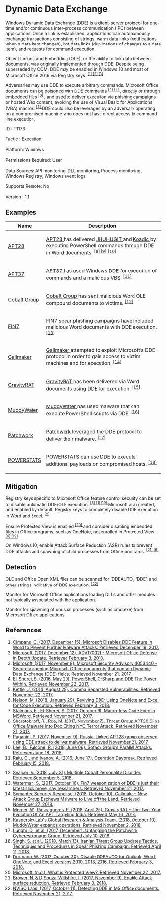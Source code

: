 <div class="container-fluid">
 <h1>
  Dynamic Data Exchange
 </h1>
 <div class="row">
  <div class="col-md-8 description-body">
   <p>
    Windows Dynamic Data Exchange (DDE) is a client-server protocol for one-time and/or continuous inter-process communication (IPC) between applications. Once a link is established, applications can autonomously exchange transactions consisting of strings, warm data links (notifications when a data item changes), hot data links (duplications of changes to a data item), and requests for command execution.
   </p>
   <p>
    Object Linking and Embedding (OLE), or the ability to link data between documents, was originally implemented through DDE. Despite being superseded by COM, DDE may be enabled in Windows 10 and most of Microsoft Office 2016 via Registry keys.
    <span class="scite-citeref-number" data-reference="BleepingComputer DDE Disabled in Word Dec 2017" id="scite-ref-1-a">
     <sup>
      <a aria-describedby="qtip-0" data-hasqtip="0" href="https://www.bleepingcomputer.com/news/microsoft/microsoft-disables-dde-feature-in-word-to-prevent-further-malware-attacks/" target="_blank">
       [1]
      </a>
     </sup>
    </span>
    <span class="scite-citeref-number" data-reference="Microsoft ADV170021 Dec 2017" id="scite-ref-2-a">
     <sup>
      <a aria-describedby="qtip-1" data-hasqtip="1" href="https://portal.msrc.microsoft.com/security-guidance/advisory/ADV170021" target="_blank">
       [2]
      </a>
     </sup>
    </span>
    <span class="scite-citeref-number" data-reference="Microsoft DDE Advisory Nov 2017" id="scite-ref-3-a">
     <sup>
      <a aria-describedby="qtip-2" data-hasqtip="2" href="https://technet.microsoft.com/library/security/4053440" target="_blank">
       [3]
      </a>
     </sup>
    </span>
   </p>
   <p>
    Adversaries may use DDE to execute arbitrary commands. Microsoft Office documents can be poisoned with DDE commands
    <span class="scite-citeref-number" data-reference="SensePost PS DDE May 2016" id="scite-ref-4-a">
     <sup>
      <a aria-describedby="qtip-3" data-hasqtip="3" href="https://sensepost.com/blog/2016/powershell-c-sharp-and-dde-the-power-within/" target="_blank">
       [4]
      </a>
     </sup>
    </span>
    <span class="scite-citeref-number" data-reference="Kettle CSV DDE Aug 2014" id="scite-ref-5-a">
     <sup>
      <a aria-describedby="qtip-4" data-hasqtip="4" href="https://www.contextis.com/blog/comma-separated-vulnerabilities" target="_blank">
       [5]
      </a>
     </sup>
    </span>
    , directly or through embedded files
    <span class="scite-citeref-number" data-reference="Enigma Reviving DDE Jan 2018" id="scite-ref-6-a">
     <sup>
      <a aria-describedby="qtip-5" data-hasqtip="5" href="https://posts.specterops.io/reviving-dde-using-onenote-and-excel-for-code-execution-d7226864caee" target="_blank">
       [6]
      </a>
     </sup>
    </span>
    , and used to deliver execution via phishing campaigns or hosted Web content, avoiding the use of Visual Basic for Applications (VBA) macros.
    <span class="scite-citeref-number" data-reference="SensePost MacroLess DDE Oct 2017" id="scite-ref-7-a">
     <sup>
      <a aria-describedby="qtip-6" data-hasqtip="6" href="https://sensepost.com/blog/2017/macro-less-code-exec-in-msword/" target="_blank">
       [7]
      </a>
     </sup>
    </span>
    DDE could also be leveraged by an adversary operating on a compromised machine who does not have direct access to command line execution.
   </p>
  </div>
  <div class="col-md-4">
   <div class="card">
    <div class="card-body">
     <div class="card-data">
      <span class="h5 card-title">
       ID
      </span>
      : T1173
      <br/>
      <br/>
     </div>
     <div class="card-data">
      <span class="h5 card-title">
      </span>
     </div>
     <div class="card-data">
      <span class="h5 card-title">
       Tactic
      </span>
      : Execution
      <br/>
      <br/>
     </div>
     <div class="card-data">
      <span class="h5 card-title">
       Platform:
      </span>
      Windows
      <br/>
      <br/>
     </div>
     <div class="card-data">
      <span class="h5 card-title">
      </span>
     </div>
     <div class="card-data">
      <span class="h5 card-title">
       Permissions Required:
      </span>
      User
      <br/>
      <br/>
     </div>
     <div class="card-data">
      <span class="h5 card-title">
      </span>
     </div>
     <div class="card-data">
      <span class="h5 card-title">
       Data Sources:
      </span>
      API monitoring, DLL monitoring, Process monitoring, Windows Registry, Windows event logs
      <br/>
      <br/>
     </div>
     <div class="card-data">
      <span class="h5 card-title">
       Supports Remote:
      </span>
      No
      <br/>
      <br/>
     </div>
     <div class="card-data">
      <span class="h5 card-title">
      </span>
     </div>
     <div class="card-data">
      <span class="h5 card-title">
      </span>
     </div>
     <div class="card-data">
      <span class="h5 card-title">
      </span>
     </div>
     <div class="card-data">
      <span class="h5 card-title">
      </span>
     </div>
     <div class="card-data">
      <span class="h5 card-title">
      </span>
     </div>
     <div class="card-data">
      <span class="h5 card-title">
      </span>
     </div>
     <div class="card-data">
      <span class="h5 card-title">
       Version
      </span>
      : 1.1
     </div>
    </div>
   </div>
  </div>
 </div>
 <h2 class="pt-3" id="examples">
  Examples
 </h2>
 <table class="table table-bordered table-light mt-2">
  <thead>
   <tr>
    <th scope="col">
     Name
    </th>
    <th scope="col">
     Description
    </th>
   </tr>
  </thead>
  <tbody class="bg-white">
   <tr>
    <td>
     <a href="https://attack.mitre.org/groups/G0007">
      APT28
     </a>
    </td>
    <td>
     <p>
      <a href="https://attack.mitre.org/groups/G0007">
       APT28
      </a>
      has delivered
      <a href="https://attack.mitre.org/software/S0044">
       JHUHUGIT
      </a>
      and
      <a href="https://attack.mitre.org/software/S0250">
       Koadic
      </a>
      by executing PowerShell commands through DDE in Word documents.
      <span class="scite-citeref-number" data-reference="McAfee APT28 DDE1 Nov 2017" id="scite-ref-8-a" onclick="scrollToRef('scite-8')">
       <sup>
        <a aria-describedby="qtip-7" data-hasqtip="7" href="https://securingtomorrow.mcafee.com/mcafee-labs/apt28-threat-group-adopts-dde-technique-nyc-attack-theme-in-latest-campaign/" target="_blank">
         [8]
        </a>
       </sup>
      </span>
      <span class="scite-citeref-number" data-reference="McAfee APT28 DDE2 Nov 2017" id="scite-ref-9-a" onclick="scrollToRef('scite-9')">
       <sup>
        <a aria-describedby="qtip-8" data-hasqtip="8" href="http://securityaffairs.co/wordpress/65318/hacking/dde-attack-apt28.html" target="_blank">
         [9]
        </a>
       </sup>
      </span>
      <span class="scite-citeref-number" data-reference="Palo Alto Sofacy 06-2018" id="scite-ref-10-a" onclick="scrollToRef('scite-10')">
       <sup>
        <a aria-describedby="qtip-9" data-hasqtip="9" href="https://researchcenter.paloaltonetworks.com/2018/06/unit42-sofacy-groups-parallel-attacks/" target="_blank">
         [10]
        </a>
       </sup>
      </span>
     </p>
    </td>
   </tr>
   <tr>
    <td>
     <a href="https://attack.mitre.org/groups/G0067">
      APT37
     </a>
    </td>
    <td>
     <p>
      <a href="https://attack.mitre.org/groups/G0067">
       APT37
      </a>
      has used Windows DDE for execution of commands and a malicious VBS.
      <span class="scite-citeref-number" data-reference="Securelist ScarCruft Jun 2016" id="scite-ref-11-a" onclick="scrollToRef('scite-11')">
       <sup>
        <a aria-describedby="qtip-10" data-hasqtip="10" href="https://securelist.com/operation-daybreak/75100/" target="_blank">
         [11]
        </a>
       </sup>
      </span>
     </p>
    </td>
   </tr>
   <tr>
    <td>
     <a href="https://attack.mitre.org/groups/G0080">
      Cobalt Group
     </a>
    </td>
    <td>
     <p>
      <a href="https://attack.mitre.org/groups/G0080">
       Cobalt Group
      </a>
      has sent malicious Word OLE compound documents to victims.
      <span class="scite-citeref-number" data-reference="Talos Cobalt Group July 2018" id="scite-ref-12-a" onclick="scrollToRef('scite-12')">
       <sup>
        <a aria-describedby="qtip-11" data-hasqtip="11" href="https://blog.talosintelligence.com/2018/07/multiple-cobalt-personality-disorder.html" target="_blank">
         [12]
        </a>
       </sup>
      </span>
     </p>
    </td>
   </tr>
   <tr>
    <td>
     <a href="https://attack.mitre.org/groups/G0046">
      FIN7
     </a>
    </td>
    <td>
     <p>
      <a href="https://attack.mitre.org/groups/G0046">
       FIN7
      </a>
      spear phishing campaigns have included malicious Word documents with DDE execution.
      <span class="scite-citeref-number" data-reference="CyberScoop FIN7 Oct 2017" id="scite-ref-13-a" onclick="scrollToRef('scite-13')">
       <sup>
        <a aria-describedby="qtip-12" data-hasqtip="12" href="https://www.cyberscoop.com/fin7-dde-morphisec-fileless-malware/" target="_blank">
         [13]
        </a>
       </sup>
      </span>
     </p>
    </td>
   </tr>
   <tr>
    <td>
     <a href="https://attack.mitre.org/groups/G0084">
      Gallmaker
     </a>
    </td>
    <td>
     <p>
      <a href="https://attack.mitre.org/groups/G0084">
       Gallmaker
      </a>
      attempted to exploit Microsoft’s DDE protocol in order to gain access to victim machines and for execution.
      <span class="scite-citeref-number" data-reference="Symantec Gallmaker Oct 2018" id="scite-ref-14-a" onclick="scrollToRef('scite-14')">
       <sup>
        <a aria-describedby="qtip-13" data-hasqtip="13" href="https://www.symantec.com/blogs/threat-intelligence/gallmaker-attack-group" target="_blank">
         [14]
        </a>
       </sup>
      </span>
     </p>
    </td>
   </tr>
   <tr>
    <td>
     <a href="https://attack.mitre.org/software/S0237">
      GravityRAT
     </a>
    </td>
    <td>
     <p>
      <a href="https://attack.mitre.org/software/S0237">
       GravityRAT
      </a>
      has been delivered via Word documents using DDE for execution.
      <span class="scite-citeref-number" data-reference="Talos GravityRAT" id="scite-ref-15-a" onclick="scrollToRef('scite-15')">
       <sup>
        <a aria-describedby="qtip-14" data-hasqtip="14" href="https://blog.talosintelligence.com/2018/04/gravityrat-two-year-evolution-of-apt.html" target="_blank">
         [15]
        </a>
       </sup>
      </span>
     </p>
    </td>
   </tr>
   <tr>
    <td>
     <a href="https://attack.mitre.org/groups/G0069">
      MuddyWater
     </a>
    </td>
    <td>
     <p>
      <a href="https://attack.mitre.org/groups/G0069">
       MuddyWater
      </a>
      has used malware that can execute PowerShell scripts via DDE.
      <span class="scite-citeref-number" data-reference="Securelist MuddyWater Oct 2018" id="scite-ref-16-a" onclick="scrollToRef('scite-16')">
       <sup>
        <a aria-describedby="qtip-15" data-hasqtip="15" href="https://securelist.com/muddywater/88059/" target="_blank">
         [16]
        </a>
       </sup>
      </span>
     </p>
    </td>
   </tr>
   <tr>
    <td>
     <a href="https://attack.mitre.org/groups/G0040">
      Patchwork
     </a>
    </td>
    <td>
     <p>
      <a href="https://attack.mitre.org/groups/G0040">
       Patchwork
      </a>
      leveraged the DDE protocol to deliver their malware.
      <span class="scite-citeref-number" data-reference="TrendMicro Patchwork Dec 2017" id="scite-ref-17-a" onclick="scrollToRef('scite-17')">
       <sup>
        <a aria-describedby="qtip-16" data-hasqtip="16" href="https://documents.trendmicro.com/assets/tech-brief-untangling-the-patchwork-cyberespionage-group.pdf" target="_blank">
         [17]
        </a>
       </sup>
      </span>
     </p>
    </td>
   </tr>
   <tr>
    <td>
     <a href="https://attack.mitre.org/software/S0223">
      POWERSTATS
     </a>
    </td>
    <td>
     <p>
      <a href="https://attack.mitre.org/software/S0223">
       POWERSTATS
      </a>
      can use DDE to execute additional payloads on compromised hosts.
      <span class="scite-citeref-number" data-reference="FireEye MuddyWater Mar 2018" id="scite-ref-18-a" onclick="scrollToRef('scite-18')">
       <sup>
        <a aria-describedby="qtip-17" data-hasqtip="17" href="https://www.fireeye.com/blog/threat-research/2018/03/iranian-threat-group-updates-ttps-in-spear-phishing-campaign.html" target="_blank">
         [18]
        </a>
       </sup>
      </span>
     </p>
    </td>
   </tr>
  </tbody>
 </table>
 <h2 class="pt-3" id="mitigation">
  Mitigation
 </h2>
 <p>
  Registry keys specific to Microsoft Office feature control security can be set to disable automatic DDE/OLE execution.
  <span class="scite-citeref-number" data-reference="Microsoft DDE Advisory Nov 2017" id="scite-ref-3-a">
   <sup>
    <a aria-describedby="qtip-2" data-hasqtip="2" href="https://technet.microsoft.com/library/security/4053440" target="_blank">
     [3]
    </a>
   </sup>
  </span>
  <span class="scite-citeref-number" data-reference="BleepingComputer DDE Disabled in Word Dec 2017" id="scite-ref-1-a">
   <sup>
    <a aria-describedby="qtip-0" data-hasqtip="0" href="https://www.bleepingcomputer.com/news/microsoft/microsoft-disables-dde-feature-in-word-to-prevent-further-malware-attacks/" target="_blank">
     [1]
    </a>
   </sup>
  </span>
  <span class="scite-citeref-number" data-reference="GitHub Disable DDEAUTO Oct 2017" id="scite-ref-19-a">
   <sup>
    <a aria-describedby="qtip-18" data-hasqtip="18" href="https://gist.github.com/wdormann/732bb88d9b5dd5a66c9f1e1498f31a1b" target="_blank">
     [19]
    </a>
   </sup>
  </span>
  Microsoft also created, and enabled by default, Registry keys to completely disable DDE execution in Word and Excel.
  <span class="scite-citeref-number" data-reference="Microsoft ADV170021 Dec 2017" id="scite-ref-2-a">
   <sup>
    <a aria-describedby="qtip-1" data-hasqtip="1" href="https://portal.msrc.microsoft.com/security-guidance/advisory/ADV170021" target="_blank">
     [2]
    </a>
   </sup>
  </span>
 </p>
 <p>
  Ensure Protected View is enabled
  <span class="scite-citeref-number" data-reference="Microsoft Protected View" id="scite-ref-20-a">
   <sup>
    <a aria-describedby="qtip-19" data-hasqtip="19" href="https://support.office.com/en-us/article/What-is-Protected-View-d6f09ac7-e6b9-4495-8e43-2bbcdbcb6653" target="_blank">
     [20]
    </a>
   </sup>
  </span>
  and consider disabling embedded files in Office programs, such as OneNote, not enrolled in Protected View.
  <span class="scite-citeref-number" data-reference="Enigma Reviving DDE Jan 2018" id="scite-ref-6-a">
   <sup>
    <a aria-describedby="qtip-5" data-hasqtip="5" href="https://posts.specterops.io/reviving-dde-using-onenote-and-excel-for-code-execution-d7226864caee" target="_blank">
     [6]
    </a>
   </sup>
  </span>
  <span class="scite-citeref-number" data-reference="GitHub Disable DDEAUTO Oct 2017" id="scite-ref-19-a">
   <sup>
    <a aria-describedby="qtip-18" data-hasqtip="18" href="https://gist.github.com/wdormann/732bb88d9b5dd5a66c9f1e1498f31a1b" target="_blank">
     [19]
    </a>
   </sup>
  </span>
 </p>
 <p>
  On Windows 10, enable Attack Surface Reduction (ASR) rules to prevent DDE attacks and spawning of child processes from Office programs.
  <span class="scite-citeref-number" data-reference="Microsoft ASR Nov 2017" id="scite-ref-21-a">
   <sup>
    <a aria-describedby="qtip-20" data-hasqtip="20" href="https://docs.microsoft.com/windows/threat-protection/windows-defender-exploit-guard/enable-attack-surface-reduction" target="_blank">
     [21]
    </a>
   </sup>
  </span>
  <span class="scite-citeref-number" data-reference="Enigma Reviving DDE Jan 2018" id="scite-ref-6-a">
   <sup>
    <a aria-describedby="qtip-5" data-hasqtip="5" href="https://posts.specterops.io/reviving-dde-using-onenote-and-excel-for-code-execution-d7226864caee" target="_blank">
     [6]
    </a>
   </sup>
  </span>
 </p>
 <h2 class="pt-3" id="detection">
  Detection
 </h2>
 <p>
  OLE and Office Open XML files can be scanned for ‘DDEAUTO', ‘DDE’, and other strings indicative of DDE execution.
  <span class="scite-citeref-number" data-reference="NVisio Labs DDE Detection Oct 2017" id="scite-ref-22-a">
   <sup>
    <a aria-describedby="qtip-21" data-hasqtip="21" href="https://blog.nviso.be/2017/10/11/detecting-dde-in-ms-office-documents/" target="_blank">
     [22]
    </a>
   </sup>
  </span>
 </p>
 <p>
  Monitor for Microsoft Office applications loading DLLs and other modules not typically associated with the application.
 </p>
 <p>
  Monitor for spawning of unusual processes (such as cmd.exe) from Microsoft Office applications.
 </p>
 <h2 class="pt-3" id="references">
  References
 </h2>
 <div class="row">
  <div class="col">
   <ol>
    <li>
     <span class="scite-citation" id="scite-1">
      <span class="scite-citation-text">
       <a class="external text" href="https://www.bleepingcomputer.com/news/microsoft/microsoft-disables-dde-feature-in-word-to-prevent-further-malware-attacks/" name="scite-1" rel="nofollow" target="_blank">
        Cimpanu, C. (2017, December 15). Microsoft Disables DDE Feature in Word to Prevent Further Malware Attacks. Retrieved December 19, 2017.
       </a>
      </span>
     </span>
    </li>
    <li>
     <span class="scite-citation" id="scite-2">
      <span class="scite-citation-text">
       <a class="external text" href="https://portal.msrc.microsoft.com/security-guidance/advisory/ADV170021" name="scite-2" rel="nofollow" target="_blank">
        Microsoft. (2017, December 12). ADV170021 - Microsoft Office Defense in Depth Update. Retrieved February 3, 2018.
       </a>
      </span>
     </span>
    </li>
    <li>
     <span class="scite-citation" id="scite-3">
      <span class="scite-citation-text">
       <a class="external text" href="https://technet.microsoft.com/library/security/4053440" name="scite-3" rel="nofollow" target="_blank">
        Microsoft. (2017, November 8). Microsoft Security Advisory 4053440 - Securely opening Microsoft Office documents that contain Dynamic Data Exchange (DDE) fields. Retrieved November 21, 2017.
       </a>
      </span>
     </span>
    </li>
    <li>
     <span class="scite-citation" id="scite-4">
      <span class="scite-citation-text">
       <a class="external text" href="https://sensepost.com/blog/2016/powershell-c-sharp-and-dde-the-power-within/" name="scite-4" rel="nofollow" target="_blank">
        El-Sherei, S. (2016, May 20). PowerShell, C-Sharp and DDE The Power Within. Retrieved November 22, 2017.
       </a>
      </span>
     </span>
    </li>
    <li>
     <span class="scite-citation" id="scite-5">
      <span class="scite-citation-text">
       <a class="external text" href="https://www.contextis.com/blog/comma-separated-vulnerabilities" name="scite-5" rel="nofollow" target="_blank">
        Kettle, J. (2014, August 29). Comma Separated Vulnerabilities. Retrieved November 22, 2017.
       </a>
      </span>
     </span>
    </li>
    <li>
     <span class="scite-citation" id="scite-6">
      <span class="scite-citation-text">
       <a class="external text" href="https://posts.specterops.io/reviving-dde-using-onenote-and-excel-for-code-execution-d7226864caee" name="scite-6" rel="nofollow" target="_blank">
        Nelson, M. (2018, January 29). Reviving DDE: Using OneNote and Excel for Code Execution. Retrieved February 3, 2018.
       </a>
      </span>
     </span>
    </li>
    <li>
     <span class="scite-citation" id="scite-7">
      <span class="scite-citation-text">
       <a class="external text" href="https://sensepost.com/blog/2017/macro-less-code-exec-in-msword/" name="scite-7" rel="nofollow" target="_blank">
        Stalmans, E., El-Sherei, S. (2017, October 9). Macro-less Code Exec in MSWord. Retrieved November 21, 2017.
       </a>
      </span>
     </span>
    </li>
    <li>
     <span class="scite-citation" id="scite-8">
      <span class="scite-citation-text">
       <a class="external text" href="https://securingtomorrow.mcafee.com/mcafee-labs/apt28-threat-group-adopts-dde-technique-nyc-attack-theme-in-latest-campaign/" name="scite-8" rel="nofollow" target="_blank">
        Sherstobitoff, R., Rea, M. (2017, November 7). Threat Group APT28 Slips Office Malware into Doc Citing NYC Terror Attack. Retrieved November 21, 2017.
       </a>
      </span>
     </span>
    </li>
    <li>
     <span class="scite-citation" id="scite-9">
      <span class="scite-citation-text">
       <a class="external text" href="http://securityaffairs.co/wordpress/65318/hacking/dde-attack-apt28.html" name="scite-9" rel="nofollow" target="_blank">
        Paganini, P. (2017, November 9). Russia-Linked APT28 group observed using DDE attack to deliver malware. Retrieved November 21, 2017.
       </a>
      </span>
     </span>
    </li>
    <li>
     <span class="scite-citation" id="scite-10">
      <span class="scite-citation-text">
       <a class="external text" href="https://researchcenter.paloaltonetworks.com/2018/06/unit42-sofacy-groups-parallel-attacks/" name="scite-10" rel="nofollow" target="_blank">
        Lee, B., Falcone, R. (2018, June 06). Sofacy Group’s Parallel Attacks. Retrieved June 18, 2018.
       </a>
      </span>
     </span>
    </li>
    <li>
     <span class="scite-citation" id="scite-11">
      <span class="scite-citation-text">
       <a class="external text" href="https://securelist.com/operation-daybreak/75100/" name="scite-11" rel="nofollow" target="_blank">
        Raiu, C., and Ivanov, A. (2016, June 17). Operation Daybreak. Retrieved February 15, 2018.
       </a>
      </span>
     </span>
    </li>
   </ol>
  </div>
  <div class="col">
   <ol start="12.0">
    <li>
     <span class="scite-citation" id="scite-12">
      <span class="scite-citation-text">
       <a class="external text" href="https://blog.talosintelligence.com/2018/07/multiple-cobalt-personality-disorder.html" name="scite-12" rel="nofollow" target="_blank">
        Svajcer, V. (2018, July 31). Multiple Cobalt Personality Disorder. Retrieved September 5, 2018.
       </a>
      </span>
     </span>
    </li>
    <li>
     <span class="scite-citation" id="scite-13">
      <span class="scite-citation-text">
       <a class="external text" href="https://www.cyberscoop.com/fin7-dde-morphisec-fileless-malware/" name="scite-13" rel="nofollow" target="_blank">
        Waterman, S. (2017, October 16). Fin7 weaponization of DDE is just their latest slick move, say researchers. Retrieved November 21, 2017.
       </a>
      </span>
     </span>
    </li>
    <li>
     <span class="scite-citation" id="scite-14">
      <span class="scite-citation-text">
       <a class="external text" href="https://www.symantec.com/blogs/threat-intelligence/gallmaker-attack-group" name="scite-14" rel="nofollow" target="_blank">
        Symantec Security Response. (2018, October 10). Gallmaker: New Attack Group Eschews Malware to Live off the Land. Retrieved November 27, 2018.
       </a>
      </span>
     </span>
    </li>
    <li>
     <span class="scite-citation" id="scite-15">
      <span class="scite-citation-text">
       <a class="external text" href="https://blog.talosintelligence.com/2018/04/gravityrat-two-year-evolution-of-apt.html" name="scite-15" rel="nofollow" target="_blank">
        Mercer, W., Rascagneres, P. (2018, April 26). GravityRAT - The Two-Year Evolution Of An APT Targeting India. Retrieved May 16, 2018.
       </a>
      </span>
     </span>
    </li>
    <li>
     <span class="scite-citation" id="scite-16">
      <span class="scite-citation-text">
       <a class="external text" href="https://securelist.com/muddywater/88059/" name="scite-16" rel="nofollow" target="_blank">
        Kaspersky Lab's Global Research &amp; Analysis Team. (2018, October 10). MuddyWater expands operations. Retrieved November 2, 2018.
       </a>
      </span>
     </span>
    </li>
    <li>
     <span class="scite-citation" id="scite-17">
      <span class="scite-citation-text">
       <a class="external text" href="https://documents.trendmicro.com/assets/tech-brief-untangling-the-patchwork-cyberespionage-group.pdf" name="scite-17" rel="nofollow" target="_blank">
        Lunghi, D., et al. (2017, December). Untangling the Patchwork Cyberespionage Group. Retrieved July 10, 2018.
       </a>
      </span>
     </span>
    </li>
    <li>
     <span class="scite-citation" id="scite-18">
      <span class="scite-citation-text">
       <a class="external text" href="https://www.fireeye.com/blog/threat-research/2018/03/iranian-threat-group-updates-ttps-in-spear-phishing-campaign.html" name="scite-18" rel="nofollow" target="_blank">
        Singh, S. et al.. (2018, March 13). Iranian Threat Group Updates Tactics, Techniques and Procedures in Spear Phishing Campaign. Retrieved April 11, 2018.
       </a>
      </span>
     </span>
    </li>
    <li>
     <span class="scite-citation" id="scite-19">
      <span class="scite-citation-text">
       <a class="external text" href="https://gist.github.com/wdormann/732bb88d9b5dd5a66c9f1e1498f31a1b" name="scite-19" rel="nofollow" target="_blank">
        Dormann, W. (2017, October 20). Disable DDEAUTO for Outlook, Word, OneNote, and Excel versions 2010, 2013, 2016. Retrieved February 3, 2018.
       </a>
      </span>
     </span>
    </li>
    <li>
     <span class="scite-citation" id="scite-20">
      <span class="scite-citation-text">
       <a class="external text" href="https://support.office.com/en-us/article/What-is-Protected-View-d6f09ac7-e6b9-4495-8e43-2bbcdbcb6653" name="scite-20" rel="nofollow" target="_blank">
        Microsoft. (n.d.). What is Protected View?. Retrieved November 22, 2017.
       </a>
      </span>
     </span>
    </li>
    <li>
     <span class="scite-citation" id="scite-21">
      <span class="scite-citation-text">
       <a class="external text" href="https://docs.microsoft.com/windows/threat-protection/windows-defender-exploit-guard/enable-attack-surface-reduction" name="scite-21" rel="nofollow" target="_blank">
        Brower, N. &amp; D'Souza-Wiltshire, I. (2017, November 9). Enable Attack surface reduction. Retrieved February 3, 2018.
       </a>
      </span>
     </span>
    </li>
    <li>
     <span class="scite-citation" id="scite-22">
      <span class="scite-citation-text">
       <a class="external text" href="https://blog.nviso.be/2017/10/11/detecting-dde-in-ms-office-documents/" name="scite-22" rel="nofollow" target="_blank">
        NVISO Labs. (2017, October 11). Detecting DDE in MS Office documents. Retrieved November 21, 2017.
       </a>
      </span>
     </span>
    </li>
   </ol>
  </div>
 </div>
</div>
